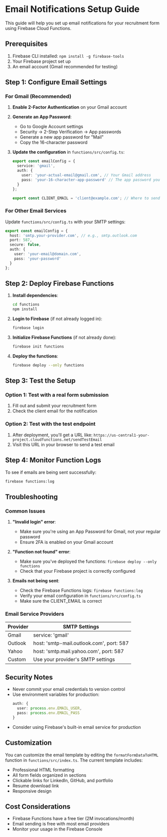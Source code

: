 # Email Notifications Setup Guide

This guide will help you set up email notifications for your recruitment form using Firebase Cloud Functions.

## Prerequisites

1. Firebase CLI installed: `npm install -g firebase-tools`
2. Your Firebase project set up
3. An email account (Gmail recommended for testing)

## Step 1: Configure Email Settings

### For Gmail (Recommended)

1. **Enable 2-Factor Authentication** on your Gmail account
2. **Generate an App Password**:
   - Go to Google Account settings
   - Security → 2-Step Verification → App passwords
   - Generate a new app password for "Mail"
   - Copy the 16-character password

3. **Update the configuration** in `functions/src/config.ts`:
   ```typescript
   export const emailConfig = {
     service: 'gmail',
     auth: {
       user: 'your-actual-email@gmail.com', // Your Gmail address
       pass: 'your-16-character-app-password' // The app password you generated
     }
   };

   export const CLIENT_EMAIL = 'client@example.com'; // Where to send notifications
   ```

### For Other Email Services

Update `functions/src/config.ts` with your SMTP settings:

```typescript
export const emailConfig = {
  host: 'smtp.your-provider.com', // e.g., smtp.outlook.com
  port: 587,
  secure: false,
  auth: {
    user: 'your-email@domain.com',
    pass: 'your-password'
  }
};
```

## Step 2: Deploy Firebase Functions

1. **Install dependencies**:
   ```bash
   cd functions
   npm install
   ```

2. **Login to Firebase** (if not already logged in):
   ```bash
   firebase login
   ```

3. **Initialize Firebase Functions** (if not already done):
   ```bash
   firebase init functions
   ```

4. **Deploy the functions**:
   ```bash
   firebase deploy --only functions
   ```

## Step 3: Test the Setup

### Option 1: Test with a real form submission
1. Fill out and submit your recruitment form
2. Check the client email for the notification

### Option 2: Test with the test endpoint
1. After deployment, you'll get a URL like: `https://us-central1-your-project.cloudfunctions.net/sendTestEmail`
2. Visit this URL in your browser to send a test email

## Step 4: Monitor Function Logs

To see if emails are being sent successfully:

```bash
firebase functions:log
```

## Troubleshooting

### Common Issues

1. **"Invalid login" error**:
   - Make sure you're using an App Password for Gmail, not your regular password
   - Ensure 2FA is enabled on your Gmail account

2. **"Function not found" error**:
   - Make sure you've deployed the functions: `firebase deploy --only functions`
   - Check that your Firebase project is correctly configured

3. **Emails not being sent**:
   - Check the Firebase Functions logs: `firebase functions:log`
   - Verify your email configuration in `functions/src/config.ts`
   - Make sure the CLIENT_EMAIL is correct

### Email Service Providers

| Provider | SMTP Settings |
|----------|---------------|
| Gmail | service: 'gmail' |
| Outlook | host: 'smtp-mail.outlook.com', port: 587 |
| Yahoo | host: 'smtp.mail.yahoo.com', port: 587 |
| Custom | Use your provider's SMTP settings |

## Security Notes

- Never commit your email credentials to version control
- Use environment variables for production:
  ```typescript
  auth: {
    user: process.env.EMAIL_USER,
    pass: process.env.EMAIL_PASS
  }
  ```
- Consider using Firebase's built-in email service for production

## Customization

You can customize the email template by editing the `formatFormDataToHTML` function in `functions/src/index.ts`. The current template includes:

- Professional HTML formatting
- All form fields organized in sections
- Clickable links for LinkedIn, GitHub, and portfolio
- Resume download link
- Responsive design

## Cost Considerations

- Firebase Functions have a free tier (2M invocations/month)
- Email sending is free with most email providers
- Monitor your usage in the Firebase Console
